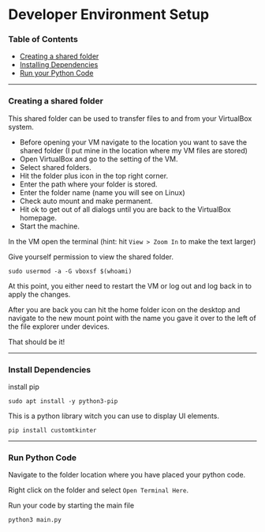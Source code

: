 # Developer Environment Setup

### Table of Contents
- [Creating a shared folder](https://github.com/andrewamidei/photon-team-io/blob/main/dev-environment-setup.md#creating-a-shared-folder)
- [Installing Dependencies](https://github.com/andrewamidei/photon-team-io/blob/main/dev-environment-setup.md#install-Dependencies)
- [Run your Python Code](https://github.com/andrewamidei/photon-team-io/blob/main/dev-environment-setup.md#run-python-code)

---

### Creating a shared folder
This shared folder can be used to transfer files to and from your VirtualBox system.

- Before opening your VM navigate to the location you want to save the shared folder (I put mine in the location where my VM files are stored) 
- Open VirtualBox and go to the setting of the VM.
- Select shared folders.
- Hit the folder plus icon in the top right corner.
- Enter the path where your folder is stored.
- Enter the folder name (name you will see on Linux)
- Check auto mount and make permanent.
- Hit ok to get out of all dialogs until you are back to the VirtualBox homepage.
- Start the machine.

In the VM open the terminal (hint: hit `View > Zoom In` to make the text larger)

Give yourself permission to view the shared folder.
```
sudo usermod -a -G vboxsf $(whoami)
```

At this point, you either need to restart the VM or log out and log back in to apply the changes.

After you are back you can hit the home folder icon on the desktop and navigate to the new mount point with the name you gave it over to the left of the file explorer under devices.

That should be it!

---

### Install Dependencies

install pip
```
sudo apt install -y python3-pip
```

This is a python library witch you can use to display UI elements.
```
pip install customtkinter
```

---

### Run Python Code

Navigate to the folder location where you have placed your python code. 

Right click on the folder and select `Open Terminal Here`.

Run your code by starting the main file
```
python3 main.py
```
